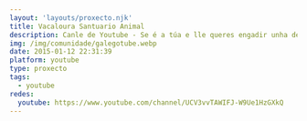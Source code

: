 ```yaml
---
layout: 'layouts/proxecto.njk'
title: Vacaloura Santuario Animal
description: Canle de Youtube - Se é a túa e lle queres engadir unha descripción e etiquetas, ponte en contacto con nós.
img: /img/comunidade/galegotube.webp
date: 2015-01-12 22:31:39
platform: youtube
type: proxecto
tags:
  - youtube
redes:
  youtube: https://www.youtube.com/channel/UCV3vvTAWIFJ-W9Ue1HzGXkQ
---
```


